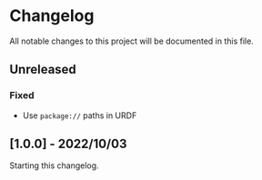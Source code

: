 # Changelog

All notable changes to this project will be documented in this file.

## Unreleased

### Fixed

- Use ``package://`` paths in URDF

## [1.0.0] - 2022/10/03

Starting this changelog.
